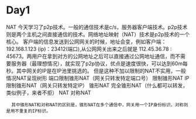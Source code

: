# Day1
NAT
  今天学习了p2p技术。一般的通信技术是c/s，服务器客户端技术。p2p技术则是两个主机之间直接通信的技术。网络地址映射（NAT）技术是p2p技术的一个核心。
  客户端的信息发送到公网网关的时候，地址会变，例如客户端：192.168.1.123 (ip)：23412(端口),从公网网关出来之后就是 112.45.36.78 : 45673。两用户在拿到对方的公网地址之后可以直接通过公网地址通信，而不需要服务器（最理想情况），就实现了p2p协议，优点是速度很快，可以达到60m每秒。其中网关的IP是在IP池里挑选的。
  但是这种不加以限制的NAT不实用，一般情况NAT呈现树形
                          端口限制锥形NAT（网关只转发特定端口号）
               限制锥形NAT
                           IP限制锥形NAT（网关只转发特定IP）
      锥形NAT
               完全锥形NAT（什么都可以转发，类似例子，来者不拒）
  NAT
      对称NAT

      其中锥形NAT和对称NAT的区别是，锥形NAT在多个通信中，网关用一个IP身份标识，对称则是用不重复的IP标识。
